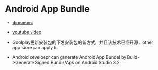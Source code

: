 # Android App Bundle
* [document](https://developer.android.com/platform/technology/app-bundle/?utm_source=android-studio&utm_medium=studio-assistant)
* [youtube video](https://www.youtube.com/watch?v=9D63S4ZRBls)

* Goolplay更新安装包的下发安装包的新方式，并且该技术已经开源，other app store can apply it.
* Android develoepr can generate Android App Bundel by Build->Generate Signed Bundle/Apk on Android Studio 3.2